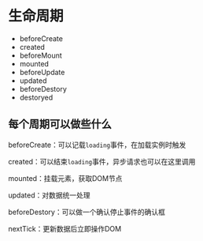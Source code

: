 # 生命周期

- beforeCreate
- created
- beforeMount
- mounted
- beforeUpdate
- updated
- beforeDestory
- destoryed

## 每个周期可以做些什么

beforeCreate：可以记载`loading`事件，在加载实例时触发

created：可以结束`loading`事件，异步请求也可以在这里调用

mounted：挂载元素，获取DOM节点

updated：对数据统一处理

beforeDestory：可以做一个确认停止事件的确认框

nextTick：更新数据后立即操作DOM